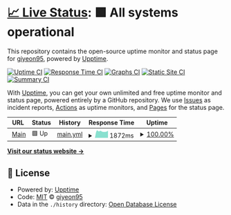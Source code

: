 # [📈 Live Status](https://giyeon95.github.io/peach-planner-monitoring/): <!--live status--> **🟩 All systems operational**

This repository contains the open-source uptime monitor and status page for [giyeon95](https://giyeon95.github.io/peach-planner-monitoring/), powered by [Upptime](https://github.com/upptime/upptime).

[![Uptime CI](https://github.com/giyeon95/peach-planner-monitoring/workflows/Uptime%20CI/badge.svg)](https://github.com/giyeon95/peach-planner-monitoring/actions?query=workflow%3A%22Uptime+CI%22)
[![Response Time CI](https://github.com/giyeon95/peach-planner-monitoring/workflows/Response%20Time%20CI/badge.svg)](https://github.com/giyeon95/peach-planner-monitoring/actions?query=workflow%3A%22Response+Time+CI%22)
[![Graphs CI](https://github.com/giyeon95/peach-planner-monitoring/workflows/Graphs%20CI/badge.svg)](https://github.com/giyeon95/peach-planner-monitoring/actions?query=workflow%3A%22Graphs+CI%22)
[![Static Site CI](https://github.com/giyeon95/peach-planner-monitoring/workflows/Static%20Site%20CI/badge.svg)](https://github.com/giyeon95/peach-planner-monitoring/actions?query=workflow%3A%22Static+Site+CI%22)
[![Summary CI](https://github.com/giyeon95/peach-planner-monitoring/workflows/Summary%20CI/badge.svg)](https://github.com/giyeon95/peach-planner-monitoring/actions?query=workflow%3A%22Summary+CI%22)

With [Upptime](https://upptime.js.org), you can get your own unlimited and free uptime monitor and status page, powered entirely by a GitHub repository. We use [Issues](https://github.com/giyeon95/peach-planner-monitoring/issues) as incident reports, [Actions](https://github.com/giyeon95/peach-planner-monitoring/actions) as uptime monitors, and [Pages](https://giyeon95.github.io/peach-planner-monitoring/) for the status page.

<!--start: status pages-->
<!-- This summary is generated by Upptime (https://github.com/upptime/upptime) -->
<!-- Do not edit this manually, your changes will be overwritten -->
<!-- prettier-ignore -->
| URL | Status | History | Response Time | Uptime |
| --- | ------ | ------- | ------------- | ------ |
| <img alt="" src="https://favicons.githubusercontent.com/peachplanner.com" height="13"> [Main](https://peachplanner.com) | 🟩 Up | [main.yml](https://github.com/giyeon95/peach-planner-monitoring/commits/HEAD/history/main.yml) | <details><summary><img alt="Response time graph" src="./graphs/main/response-time-week.png" height="20"> 1872ms</summary><br><a href="https://giyeon95.github.io/peach-planner-monitoring//history/main"><img alt="Response time 1658" src="https://img.shields.io/endpoint?url=https%3A%2F%2Fraw.githubusercontent.com%2Fgiyeon95%2Fpeach-planner-monitoring%2FHEAD%2Fapi%2Fmain%2Fresponse-time.json"></a><br><a href="https://giyeon95.github.io/peach-planner-monitoring//history/main"><img alt="24-hour response time 2012" src="https://img.shields.io/endpoint?url=https%3A%2F%2Fraw.githubusercontent.com%2Fgiyeon95%2Fpeach-planner-monitoring%2FHEAD%2Fapi%2Fmain%2Fresponse-time-day.json"></a><br><a href="https://giyeon95.github.io/peach-planner-monitoring//history/main"><img alt="7-day response time 1872" src="https://img.shields.io/endpoint?url=https%3A%2F%2Fraw.githubusercontent.com%2Fgiyeon95%2Fpeach-planner-monitoring%2FHEAD%2Fapi%2Fmain%2Fresponse-time-week.json"></a><br><a href="https://giyeon95.github.io/peach-planner-monitoring//history/main"><img alt="30-day response time 1658" src="https://img.shields.io/endpoint?url=https%3A%2F%2Fraw.githubusercontent.com%2Fgiyeon95%2Fpeach-planner-monitoring%2FHEAD%2Fapi%2Fmain%2Fresponse-time-month.json"></a><br><a href="https://giyeon95.github.io/peach-planner-monitoring//history/main"><img alt="1-year response time 1658" src="https://img.shields.io/endpoint?url=https%3A%2F%2Fraw.githubusercontent.com%2Fgiyeon95%2Fpeach-planner-monitoring%2FHEAD%2Fapi%2Fmain%2Fresponse-time-year.json"></a></details> | <details><summary><a href="https://giyeon95.github.io/peach-planner-monitoring//history/main">100.00%</a></summary><a href="https://giyeon95.github.io/peach-planner-monitoring//history/main"><img alt="All-time uptime 100.00%" src="https://img.shields.io/endpoint?url=https%3A%2F%2Fraw.githubusercontent.com%2Fgiyeon95%2Fpeach-planner-monitoring%2FHEAD%2Fapi%2Fmain%2Fuptime.json"></a><br><a href="https://giyeon95.github.io/peach-planner-monitoring//history/main"><img alt="24-hour uptime 100.00%" src="https://img.shields.io/endpoint?url=https%3A%2F%2Fraw.githubusercontent.com%2Fgiyeon95%2Fpeach-planner-monitoring%2FHEAD%2Fapi%2Fmain%2Fuptime-day.json"></a><br><a href="https://giyeon95.github.io/peach-planner-monitoring//history/main"><img alt="7-day uptime 100.00%" src="https://img.shields.io/endpoint?url=https%3A%2F%2Fraw.githubusercontent.com%2Fgiyeon95%2Fpeach-planner-monitoring%2FHEAD%2Fapi%2Fmain%2Fuptime-week.json"></a><br><a href="https://giyeon95.github.io/peach-planner-monitoring//history/main"><img alt="30-day uptime 100.00%" src="https://img.shields.io/endpoint?url=https%3A%2F%2Fraw.githubusercontent.com%2Fgiyeon95%2Fpeach-planner-monitoring%2FHEAD%2Fapi%2Fmain%2Fuptime-month.json"></a><br><a href="https://giyeon95.github.io/peach-planner-monitoring//history/main"><img alt="1-year uptime 100.00%" src="https://img.shields.io/endpoint?url=https%3A%2F%2Fraw.githubusercontent.com%2Fgiyeon95%2Fpeach-planner-monitoring%2FHEAD%2Fapi%2Fmain%2Fuptime-year.json"></a></details>

<!--end: status pages-->

[**Visit our status website →**](https://giyeon95.github.io/peach-planner-monitoring/)

## 📄 License

- Powered by: [Upptime](https://github.com/upptime/upptime)
- Code: [MIT](./LICENSE) © [giyeon95](https://giyeon95.github.io/peach-planner-monitoring/)
- Data in the `./history` directory: [Open Database License](https://opendatacommons.org/licenses/odbl/1-0/)
